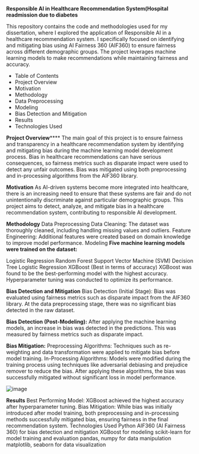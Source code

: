 
**Responsible AI in Healthcare Recommendation System(Hospital readmission due to diabetes**

This repository contains the code and methodologies used for my dissertation, where I explored the application of Responsible AI in a healthcare recommendation system. I specifically focused on identifying and mitigating bias using AI Fairness 360 (AIF360) to ensure fairness across different demographic groups. The project leverages machine learning models to make recommendations while maintaining fairness and accuracy.

- Table of Contents
- Project Overview
- Motivation
- Methodology
- Data Preprocessing
- Modeling
- Bias Detection and Mitigation
- Results
- Technologies Used

**Project Overview******
The main goal of this project is to ensure fairness and transparency in a healthcare recommendation system by identifying and mitigating bias during the machine learning model development process. Bias in healthcare recommendations can have serious consequences, so fairness metrics such as disparate impact were used to detect any unfair outcomes. Bias was mitigated using both preprocessing and in-processing algorithms from the AIF360 library.

**Motivation**
As AI-driven systems become more integrated into healthcare, there is an increasing need to ensure that these systems are fair and do not unintentionally discriminate against particular demographic groups. This project aims to detect, analyze, and mitigate bias in a healthcare recommendation system, contributing to responsible AI development.

**Methodology**
Data Preprocessing
Data Cleaning: The dataset was thoroughly cleaned, including handling missing values and outliers.
Feature Engineering: Additional features were created based on domain knowledge to improve model performance.
Modeling
**Five machine learning models were trained on the dataset:**

Logistic Regression
Random Forest
Support Vector Machine (SVM)
Decision Tree
Logistic Regression
XGBoost (Best in terms of accuracy)
XGBoost was found to be the best-performing model with the highest accuracy. Hyperparameter tuning was conducted to optimize its performance.

**Bias Detection and Mitigation**
Bias Detection (Initial Stage):
Bias was evaluated using fairness metrics such as disparate impact from the AIF360 library. At the data preprocessing stage, there was no significant bias detected in the raw dataset.

**Bias Detection (Post-Modeling):**
After applying the machine learning models, an increase in bias was detected in the predictions. This was measured by fairness metrics such as disparate impact.

**Bias Mitigation:**
Preprocessing Algorithms: Techniques such as re-weighting and data transformation were applied to mitigate bias before model training.
In-Processing Algorithms: Models were modified during the training process using techniques like adversarial debiasing and prejudice remover to reduce the bias.
After applying these algorithms, the bias was successfully mitigated without significant loss in model performance.

![image](https://github.com/user-attachments/assets/48198e4c-834d-4844-b8fd-0dd816db7bb7)


**Results**
Best Performing Model: XGBoost achieved the highest accuracy after hyperparameter tuning.
Bias Mitigation: While bias was initially introduced after model training, both preprocessing and in-processing methods successfully mitigated bias, ensuring fairness in the final recommendation system.
Technologies Used
Python
AIF360 (AI Fairness 360) for bias detection and mitigation
XGBoost for modeling
scikit-learn for model training and evaluation
pandas, numpy for data manipulation
matplotlib, seaborn for data visualization
